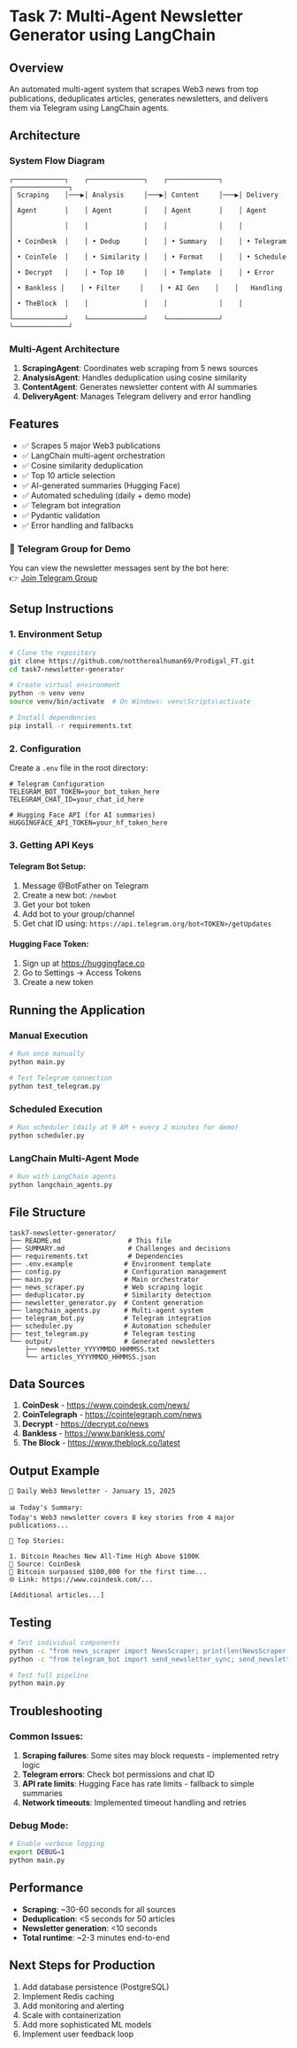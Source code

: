 # Task 7: Multi-Agent Newsletter Generator using LangChain

## Overview
An automated multi-agent system that scrapes Web3 news from top publications, deduplicates articles, generates newsletters, and delivers them via Telegram using LangChain agents.

## Architecture

### System Flow Diagram
```
┌─────────────┐    ┌──────────────┐    ┌─────────────┐    ┌──────────────┐
│ Scraping    │───▶│ Analysis     │───▶│ Content     │───▶│ Delivery     │
│ Agent       │    │ Agent        │    │ Agent       │    │ Agent        │
│             │    │              │    │             │    │              │
│ • CoinDesk  │    │ • Dedup      │    │ • Summary   │    │ • Telegram   │
│ • CoinTele  │    │ • Similarity │    │ • Format    │    │ • Schedule   │
│ • Decrypt   │    │ • Top 10     │    │ • Template  │    │ • Error      │
│ • Bankless │    │ • Filter     │    │ • AI Gen    │    │   Handling   │
│ • TheBlock  │    │              │    │             │    │              │
└─────────────┘    └──────────────┘    └─────────────┘    └──────────────┘
```

### Multi-Agent Architecture
1. **ScrapingAgent**: Coordinates web scraping from 5 news sources
2. **AnalysisAgent**: Handles deduplication using cosine similarity
3. **ContentAgent**: Generates newsletter content with AI summaries
4. **DeliveryAgent**: Manages Telegram delivery and error handling

## Features
- ✅ Scrapes 5 major Web3 publications
- ✅ LangChain multi-agent orchestration
- ✅ Cosine similarity deduplication
- ✅ Top 10 article selection
- ✅ AI-generated summaries (Hugging Face)
- ✅ Automated scheduling (daily + demo mode)
- ✅ Telegram bot integration
- ✅ Pydantic validation
- ✅ Error handling and fallbacks

### 🔗 Telegram Group for Demo
You can view the newsletter messages sent by the bot here:  
👉 [Join Telegram Group](https://t.me/prodigalbotsuryan)


## Setup Instructions

### 1. Environment Setup
```bash
# Clone the repository
git clone https://github.com/nottherealhuman69/Prodigal_FT.git
cd task7-newsletter-generator

# Create virtual environment
python -m venv venv
source venv/bin/activate  # On Windows: venv\Scripts\activate

# Install dependencies
pip install -r requirements.txt
```

### 2. Configuration
Create a `.env` file in the root directory:
```env
# Telegram Configuration
TELEGRAM_BOT_TOKEN=your_bot_token_here
TELEGRAM_CHAT_ID=your_chat_id_here

# Hugging Face API (for AI summaries)
HUGGINGFACE_API_TOKEN=your_hf_token_here
```

### 3. Getting API Keys

#### Telegram Bot Setup:
1. Message @BotFather on Telegram
2. Create a new bot: `/newbot`
3. Get your bot token
4. Add bot to your group/channel
5. Get chat ID using: `https://api.telegram.org/bot<TOKEN>/getUpdates`

#### Hugging Face Token:
1. Sign up at https://huggingface.co
2. Go to Settings → Access Tokens
3. Create a new token

## Running the Application

### Manual Execution
```bash
# Run once manually
python main.py

# Test Telegram connection
python test_telegram.py
```

### Scheduled Execution
```bash
# Run scheduler (daily at 9 AM + every 2 minutes for demo)
python scheduler.py
```

### LangChain Multi-Agent Mode
```bash
# Run with LangChain agents
python langchain_agents.py
```

## File Structure
```
task7-newsletter-generator/
├── README.md                 # This file
├── SUMMARY.md                # Challenges and decisions
├── requirements.txt          # Dependencies
├── .env.example             # Environment template
├── config.py                # Configuration management
├── main.py                  # Main orchestrator
├── news_scraper.py          # Web scraping logic
├── deduplicator.py          # Similarity detection
├── newsletter_generator.py  # Content generation
├── langchain_agents.py      # Multi-agent system
├── telegram_bot.py          # Telegram integration
├── scheduler.py             # Automation scheduler
├── test_telegram.py         # Telegram testing
└── output/                  # Generated newsletters
    ├── newsletter_YYYYMMDD_HHMMSS.txt
    └── articles_YYYYMMDD_HHMMSS.json
```

## Data Sources
1. **CoinDesk** - https://www.coindesk.com/news/
2. **CoinTelegraph** - https://cointelegraph.com/news
3. **Decrypt** - https://decrypt.co/news
4. **Bankless** - https://www.bankless.com/
5. **The Block** - https://www.theblock.co/latest

## Output Example
```
🚀 Daily Web3 Newsletter - January 15, 2025

📊 Today's Summary:
Today's Web3 newsletter covers 8 key stories from 4 major publications...

📰 Top Stories:

1. Bitcoin Reaches New All-Time High Above $100K
🔗 Source: CoinDesk
📖 Bitcoin surpassed $100,000 for the first time...
🌐 Link: https://www.coindesk.com/...

[Additional articles...]
```

## Testing
```bash
# Test individual components
python -c "from news_scraper import NewsScraper; print(len(NewsScraper().scrape_all_sources()))"
python -c "from telegram_bot import send_newsletter_sync; send_newsletter_sync('Test message')"

# Test full pipeline
python main.py
```

## Troubleshooting

### Common Issues:
1. **Scraping failures**: Some sites may block requests - implemented retry logic
2. **Telegram errors**: Check bot permissions and chat ID
3. **API rate limits**: Hugging Face has rate limits - fallback to simple summaries
4. **Network timeouts**: Implemented timeout handling and retries

### Debug Mode:
```bash
# Enable verbose logging
export DEBUG=1
python main.py
```

## Performance
- **Scraping**: ~30-60 seconds for all sources
- **Deduplication**: <5 seconds for 50 articles
- **Newsletter generation**: <10 seconds
- **Total runtime**: ~2-3 minutes end-to-end

## Next Steps for Production
1. Add database persistence (PostgreSQL)
2. Implement Redis caching
3. Add monitoring and alerting
4. Scale with containerization
5. Add more sophisticated ML models
6. Implement user feedback loop

